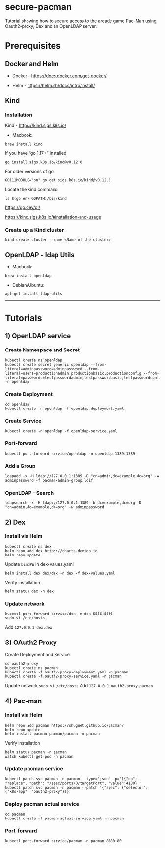 # secure-pacman #
Tutorial showing how to secure access to the arcade game Pac-Man using Oauth2-proxy, Dex and an OpenLDAP server.

# Prerequisites #
## Docker and Helm ##

* Docker - https://docs.docker.com/get-docker/​

* Helm - https://helm.sh/docs/intro/install/

## Kind ##
### Installation

Kind - https://kind.sigs.k8s.io/​

* Macbook:
```
brew install kind
```

If you have “go 1.17+” installed​
```
go install sigs.k8s.io/kind@v0.12.0​
```

For older versions of go​
```
GO111MODULE="on" go get sigs.k8s.io/kind@v0.12.0
```

Locate the kind command​
```
ls $(go env GOPATH)/bin/kind​
```

https://go.dev/dl/​

https://kind.sigs.k8s.io/#installation-and-usage

### Create up a Kind cluster
```
kind create cluster --name <Name of the cluster>
```
## OpenLDAP - ldap Utils​
* Macbook:​
```
brew install openldap​
```
* Debian/Ubuntu:​
```
apt-get install ldap-utils
```
----
# Tutorials #
## 1) OpenLDAP service ##
### Create Namespace and Secret​
```
kubectl create ns openldap​
kubectl create secret generic openldap --from-literal=adminpassword=adminpassword --from-literal=users=productionadmin,productionbasic,productionconfig --from-literal=passwords=testpasswordadmin,testpasswordbasic,testpasswordconfig -n openldap
```
### Create Deployment​
```
cd openldap​
kubectl create -n openldap -f openldap-deployment.yaml​
```
### Create Service
```
kubectl create -n openldap -f openldap-service.yaml​
```
### Port-forward
```
kubectl port-forward service/openldap -n openldap 1389:1389
```
### Add a Group​
```
ldapadd -x -H ldap://127.0.0.1:1389 -D "cn=admin,dc=example,dc=org" -w adminpassword -f pacman-admin-group.ldif
```
### OpenLDAP - Search
```
ldapsearch -x -H ldap://127.0.0.1:1389 -b dc=example,dc=org -D "cn=admin,dc=example,dc=org" -w adminpassword​
```

## 2) Dex ##
### Install via Helm
```
kubectl create ns dex​
helm repo add dex https://charts.dexidp.io​
helm repo update​
```
Update `bindPW` in dex-values.yaml
```
helm install dex dex/dex -n dex -f dex-values.yaml
```

Verify installation
```
helm status dex -n dex
```

### Update network
```
kubectl port-forward service/dex -n dex 5556:5556
sudo vi /etc/hosts
```
Add `127.0.0.1 dex.dex`

## 3) OAuth2 Proxy ##
Create Deployment and Service
```
cd oauth2-proxy
kubectl create ns pacman
kubectl create -f oauth2-proxy-deployment.yaml -n pacman
kubectl create -f oauth2-proxy-service.yaml -n pacman
```
Update network
`sudo vi /etc/hosts`
Add `127.0.0.1 oauth2-proxy.pacman`
## 4) Pac-man ##
### Install via Helm
```
helm repo add pacman https://shuguet.github.io/pacman/
helm repo update
helm install pacman pacman/pacman -n pacman
```

Verify installation
```
helm status pacman -n pacman
watch kubectl get pod -n pacman
```
### Update pacman service
```
kubectl patch svc pacman -n pacman --type='json' -p='[{"op": "replace", "path": "/spec/ports/0/targetPort", "value":4180}]'
kubectl patch svc pacman -n pacman --patch '{"spec": {"selector": {"k8s-app": "oauth2-proxy"}}}'
```
### Deploy pacman actual service
```
cd pacman
kubectl create –f pacman-actual-service.yaml -n pacman
```
### Port-forward
`kubectl port-forward service/pacman -n pacman 8080:80`







​

​

​


​

​